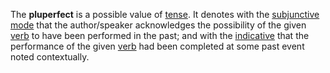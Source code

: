 The **pluperfect** is a possible value of [tense](tempus.md). It denotes with the [subjunctive mode](subiunctivus.md) that the author/speaker acknowledges the possibility of the given [verb](actus.md) to have been performed in the past; and with the [indicative](indicativus.md) that the performance of the given [verb](actus.md) had been completed at some past event noted contextually.
